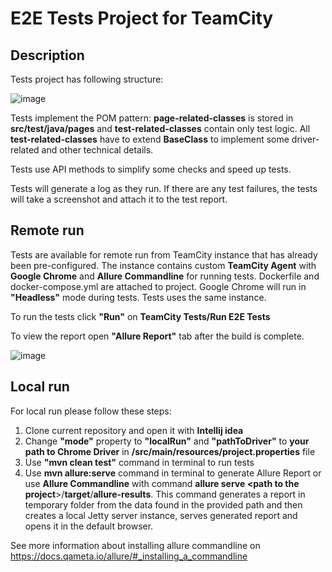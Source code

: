 # E2E Tests Project for TeamCity

## Description

Tests project has following structure:

![image](https://user-images.githubusercontent.com/25251139/170833504-4112ac9e-b53d-4802-a2c9-84a63ddd56be.png)

Tests implement the POM pattern: **page-related-classes** is stored in **src/test/java/pages** and **test-related-classes** contain only test logic. All **test-related-classes** have to extend **BaseClass** to implement some driver-related and other technical details. 

Tests use API methods to simplify some checks and speed up tests.

Tests will generate a log as they run. If there are any test failures, the tests will take a screenshot and attach it to the test report.

## Remote run

Tests are available for remote run from TeamCity instance that has already been pre-configured. The instance contains custom **TeamCity Agent** with **Google Chrome** and **Allure Commandline** for running tests. Dockerfile and docker-compose.yml are attached to project. Google Chrome will run in **"Headless"** mode during tests. Tests uses the same instance.

To run the tests click **"Run"** on **TeamCity Tests/Run E2E Tests**

To view the report open **"Allure Report"** tab after the build is complete.

![image](https://user-images.githubusercontent.com/25251139/170830972-93ae6856-d3e7-42be-86b0-443996bf17ad.png)

## Local run

For local run please follow these steps:

1. Clone current repository and open it with **Intellij idea**
2. Change **"mode"** property to **"localRun"** and **"pathToDriver"** to **your path to Chrome Driver** in **/src/main/resources/project.properties** file
3. Use **"mvn clean test"** command in terminal to run tests
4. Use **mvn allure:serve** command in terminal to generate Allure Report or use **Allure Commandline** with command **allure serve <path to the project**>/**target**/**allure-results**. This command generates a report in temporary folder from the data found in the provided path and then creates a local Jetty server instance, serves generated report and opens it in the default browser. 

See more information about installing allure commandline on https://docs.qameta.io/allure/#_installing_a_commandline
